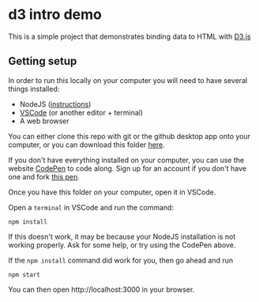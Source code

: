 # d3 intro demo

This is a simple project that demonstrates binding data to HTML with [D3.js](https://d3js.org)

## Getting setup

In order to run this locally on your computer you will need to have several things installed:

- NodeJS ([instructions](https://github.com/jsoma/interactives-class-content/blob/main/301-setup-node.md))
- [VSCode](https://code.visualstudio.com/) (or another editor + terminal)
- A web browser

You can either clone this repo with git or the github desktop app onto your computer, or you can download this folder [here](https://github.com/mitchthorson/lede-2022-dataviz/releases/download/v1.1/demo-oscar-winners.zip).

If you don't have everything installed on your computer, you can use the website [CodePen](https://codepen.io) to code along. Sign up for an account if you don't have one and fork [this pen](https://codepen.io/mitchthorson/pen/jOZJppb).

Once you have this folder on your computer, open it in VSCode.

Open a `terminal` in VSCode and run the command:

```console
npm install 
```

If this doesn't work, it may be because your NodeJS installation is not working properly. Ask for some help, or try using the CodePen above.

If the `npm install` command did work for you, then go ahead and run

```console
npm start
```

You can then open http://localhost:3000 in your browser.
